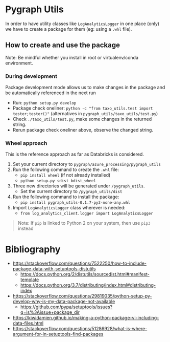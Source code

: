 # Pygraph Utils

In order to have utility classes like `LogAnalyticsLogger` in one place (only) we have to create a 
package for them (eg: using a `.whl` file).

## How to create and use the package

Note: Be mindful whether you install in root or virtualenv/conda environment.

### During development
Package development mode allows us to make changes in the package and be automatically referenced in the next run
+ Run: `python setup.py develop`
+ Package check oneliner: `python -c "from taxo_utils.test import tester;tester()"` (alternatives in `pygraph_utils/taxo_utils/test.py`)
+ Check `./taxo_utils/test.py`, make some changes in the returned string.
+ Rerun package check oneliner above, observe the changed string.

### Wheel approach
This is the reference approach as far as Databricks is considered.

1. Set your current directory to `pygraph/azure_processing/pygraph_utils`
2. Run the following command to create the `.whl` file:
    + ```pip install wheel``` (if not already installed)  
    + ```python setup.py sdist bdist_wheel ```
3. Three new directories will be generated under `/pygraph_utils`.
    + Set the current directory to `/pygraph_utils/dist`
4. Run the following command to install the package:
    + ```pip install pygraph_utils-0.1.7-py3-none-any.whl```
5. Import `LogAnalyticsLogger` class wherever is needed:
    + ```from log_analytics_client.logger import LogAnalyticsLogger```
    
> Note: If `pip` is linked to Python 2 on your system, then use `pip3` instead

# Bibliography
+ https://stackoverflow.com/questions/7522250/how-to-include-package-data-with-setuptools-distutils
    + https://docs.python.org/2/distutils/sourcedist.html#manifest-template
    + https://docs.python.org/3.7/distributing/index.html#distributing-index
+ https://stackoverflow.com/questions/29819035/python-setup-py-develop-why-is-my-data-package-not-available
    + https://github.com/pypa/setuptools/issues?q=is%3Aissue+package_dir
+ https://kiwidamien.github.io/making-a-python-package-vi-including-data-files.html
+ https://stackoverflow.com/questions/51286928/what-is-where-argument-for-in-setuptools-find-packages
